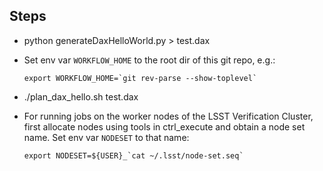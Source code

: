 Steps
-----

- python generateDaxHelloWorld.py > test.dax

- Set env var `WORKFLOW_HOME` to the root dir of this git repo, e.g.:
  ```
  export WORKFLOW_HOME=`git rev-parse --show-toplevel`
  ```

- ./plan_dax_hello.sh test.dax 

- For running jobs on the worker nodes of the LSST Verification Cluster,
  first allocate nodes using tools in ctrl_execute and obtain a node set name.
  Set env var `NODESET` to that name:
  ```
  export NODESET=${USER}_`cat ~/.lsst/node-set.seq`
  ```
